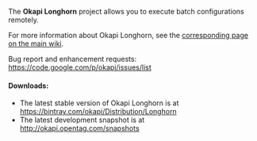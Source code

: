 The **Okapi Longhorn** project allows you to execute batch configurations remotely.

For more information about Okapi Longhorn, see the [corresponding page on the main wiki](http://www.opentag.com/okapi/wiki/index.php?title=Longhorn).

Bug report and enhancement requests: https://code.google.com/p/okapi/issues/list

#### Downloads: ####

 * The latest stable version of Okapi Longhorn is at https://bintray.com/okapi/Distribution/Longhorn
 * The latest development snapshot is at http://okapi.opentag.com/snapshots